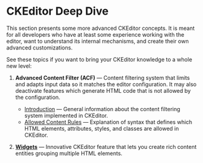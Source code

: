 # CKEditor Deep Dive

This section presents some more advanced CKEditor concepts. It is meant for all developers who have at least some experience working with the editor, want to understand its internal mechanisms, and create their own advanced customizations.

See these topics if you want to bring your CKEditor knowledge to a whole new level:

1. **Advanced Content Filter (ACF)** &mdash; Content filtering system that limits and adapts input data so it matches the editor configuration. It may also deactivate features which generate HTML code that is not allowed by the configuration.

    * [Introduction](#!/guide/dev_advanced_content_filter) &mdash; General information about the content filtering system implemented in CKEditor.
    * [Allowed Content Rules](#!/guide/dev_allowed_content_rules) &mdash; Explanation of syntax that defines which HTML elements, attributes, styles, and classes are allowed in CKEditor.

2. **[Widgets](#!/guide/dev_widgets)** &mdash; Innovative CKEditor feature that lets you create rich content entities grouping multiple HTML elements.
